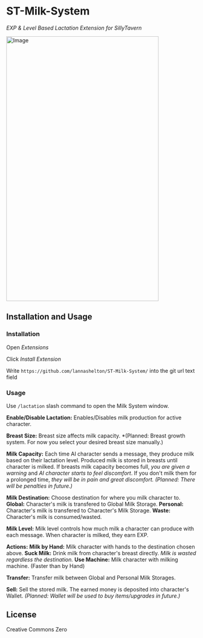 # ST-Milk-System
*EXP & Level Based Lactation Extension for SillyTavern*

<img width="403" height="701" alt="Image" src="https://github.com/user-attachments/assets/8fa9eb3d-c7e2-4ace-a43c-fcc5e1f315f1" />

## Installation and Usage

### Installation

Open *Extensions*

Click *Install Extension*

Write `https://github.com/lannashelton/ST-Milk-System/` into the git url text field


### Usage

Use `/lactation` slash command to open the Milk System window.

**Enable/Disable Lactation:** Enables/Disables milk production for active character.

**Breast Size:** Breast size affects milk capacity. *(Planned: Breast growth system. For now you select your desired breast size manually.)

**Milk Capacity:** Each time AI character sends a message, they produce milk based on their lactation level. Produced milk is stored in breasts until character is milked. If breasts milk capacity becomes full, *you are given a warning* and *AI character starts to feel discomfort*. If you don't milk them for a prolonged time, *they will be in pain and great discomfort.* *(Planned: There will be penalties in future.)*

**Milk Destination:** Choose destination for where you milk character to.
  **Global:** Character's milk is transfered to Global Milk Storage.
  **Personal:** Character's milk is transfered to Character's Milk Storage.
  **Waste:** Character's milk is consumed/wasted.

**Milk Level:** Milk level controls how much milk a character can produce with each message. When character is milked, they earn EXP.

**Actions:**
  **Milk by Hand:** Milk character with hands to the destination chosen above.
  **Suck Milk:** Drink milk from character's breast directly. *Milk is wasted regardless the destination.*
  **Use Machine:** Milk character with milking machine. (Faster than by Hand)

**Transfer:** Transfer milk between Global and Personal Milk Storages.

**Sell:** Sell the stored milk. The earned money is deposited into character's Wallet. *(Planned: Wallet will be used to buy items/upgrades in future.)*

## License

Creative Commons Zero
